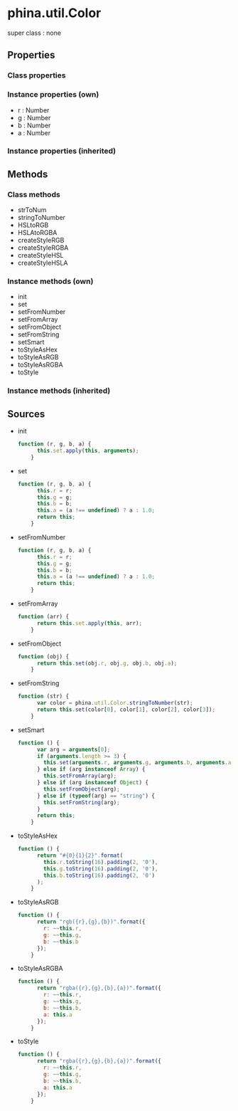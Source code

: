 # phina.util.Color

super class : none

## Properties

### Class properties


### Instance properties (own)

* r : Number
* g : Number
* b : Number
* a : Number

### Instance properties (inherited)


## Methods

### Class methods

* strToNum
* stringToNumber
* HSLtoRGB
* HSLAtoRGBA
* createStyleRGB
* createStyleRGBA
* createStyleHSL
* createStyleHSLA

### Instance methods (own)

* init
* set
* setFromNumber
* setFromArray
* setFromObject
* setFromString
* setSmart
* toStyleAsHex
* toStyleAsRGB
* toStyleAsRGBA
* toStyle

### Instance methods (inherited)


## Sources

* init
  ```javascript
  function (r, g, b, a) {
        this.set.apply(this, arguments);
      }
  ```
* set
  ```javascript
  function (r, g, b, a) {
        this.r = r;
        this.g = g;
        this.b = b;
        this.a = (a !== undefined) ? a : 1.0;
        return this;
      }
  ```
* setFromNumber
  ```javascript
  function (r, g, b, a) {
        this.r = r;
        this.g = g;
        this.b = b;
        this.a = (a !== undefined) ? a : 1.0;
        return this;
      }
  ```
* setFromArray
  ```javascript
  function (arr) {
        return this.set.apply(this, arr);
      }
  ```
* setFromObject
  ```javascript
  function (obj) {
        return this.set(obj.r, obj.g, obj.b, obj.a);
      }
  ```
* setFromString
  ```javascript
  function (str) {
        var color = phina.util.Color.stringToNumber(str);
        return this.set(color[0], color[1], color[2], color[3]);
      }
  ```
* setSmart
  ```javascript
  function () {
        var arg = arguments[0];
        if (arguments.length >= 3) {
          this.set(arguments.r, arguments.g, arguments.b, arguments.a);
        } else if (arg instanceof Array) {
          this.setFromArray(arg);
        } else if (arg instanceof Object) {
          this.setFromObject(arg);
        } else if (typeof(arg) == "string") {
          this.setFromString(arg);
        }
        return this;
      }
  ```
* toStyleAsHex
  ```javascript
  function () {
        return "#{0}{1}{2}".format(
          this.r.toString(16).padding(2, '0'),
          this.g.toString(16).padding(2, '0'),
          this.b.toString(16).padding(2, '0')
        );
      }
  ```
* toStyleAsRGB
  ```javascript
  function () {
        return "rgb({r},{g},{b})".format({
          r: ~~this.r,
          g: ~~this.g,
          b: ~~this.b
        });
      }
  ```
* toStyleAsRGBA
  ```javascript
  function () {
        return "rgba({r},{g},{b},{a})".format({
          r: ~~this.r,
          g: ~~this.g,
          b: ~~this.b,
          a: this.a
        });
      }
  ```
* toStyle
  ```javascript
  function () {
        return "rgba({r},{g},{b},{a})".format({
          r: ~~this.r,
          g: ~~this.g,
          b: ~~this.b,
          a: this.a
        });
      }
  ```

